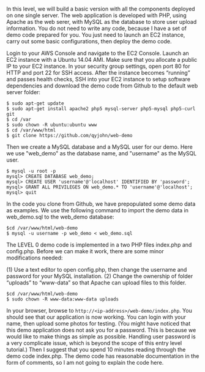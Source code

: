 
In this level, we will build a basic version with all the components deployed on one single server. The web application is developed with PHP, using Apache as the web serer, with MySQL as the database to store user upload information. You do not need to write any code, because I have a set of demo code prepared for you. You just need to launch an EC2 instance, carry out some basic configurations, then deploy the demo code.

Login to your AWS Console and navigate to the EC2 Console. Launch an EC2 instance with a Ubuntu 14.04 AMI. Make sure that you allocate a public IP to your EC2 instance. In your security group settings, open port 80 for HTTP and port 22 for SSH access. After the instance becomes “running” and passes health checks, SSH into your EC2 instance to setup software dependencies and download the demo code from Github to the default web server folder:

```shell
$ sudo apt-get update
$ sudo apt-get install apache2 php5 mysql-server php5-mysql php5-curl git
$ cd /var
$ sudo chown -R ubuntu:ubuntu www
$ cd /var/www/html
$ git clone https://github.com/qyjohn/web-demo
```

Then we create a MySQL database and a MySQL user for our demo. Here we use "web_demo" as the database name, and "username" as the MySQL user.

```shell
$ mysql -u root -p
mysql> CREATE DATABASE web_demo;
mysql> CREATE USER 'username'@'localhost' IDENTIFIED BY 'password';
mysql> GRANT ALL PRIVILEGES ON web_demo.* TO 'username'@'localhost';
mysql> quit
```

In the code you clone from Github, we have prepopulated some demo data as examples. We use the following command to import the demo data in web_demo.sql to the web_demo database:

```shell
$cd /var/www/html/web-demo
$ mysql -u username -p web_demo < web_demo.sql
```

The LEVEL 0 demo code is implemented in a two PHP files index.php and config.php. Before we can make it work, there are some minor modifications needed:

(1) Use a text editor to open config.php, then change the username and password for your MySQL installation.
(2) Change the ownership of folder “uploads” to “www-data” so that Apache can upload files to this folder.

```
$cd /var/www/html/web-demo
$ sudo chown -R www-data:www-data uploads
```

In your browser, browse to `http://<ip-address>/web-demo/index.php`. You should see that our application is now working. You can login with your name, then upload some photos for testing. (You might have noticed that this demo application does not ask you for a password. This is because we would like to make things as simple as possible. Handling user password is a very complicate issue, which is beyond the scope of this entry level tutorial.) Then I suggest that you spend 10 minutes reading through the demo code index.php. The demo code has reasonable documentation in the form of comments, so I am not going to explain the code here.